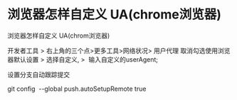 # 浏览器怎样自定义 UA(chrome浏览器)

浏览器怎样自定义 UA(chrom浏览器)

开发者工具 > 右上角的三个点>更多工具>网络状况> 用户代理 取消勾选使用浏览器默认设置 > 选择自定义, >  输入自定义的userAgent;

设置分支自动跟踪提交

git config  --global push.autoSetupRemote true